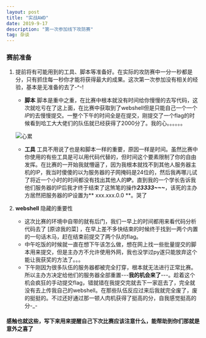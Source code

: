 ```yaml
---
layout: post
title: "实战AWD"
date: 2019-9-17
description: "第一次参加线下攻防赛"
tag: 杂谈
---
```

### 赛前准备
 1) 提前将有可能用到的工具、脚本等准备好。在实际的攻防赛中一分一秒都是分，只有抓住每一秒你才能将获得最大的成果。这次第一次参加没有相关的经验，基本是无准备的去了-^-!
    + **脚本** 脚本是重中之重，在比赛中根本就没有时间给你慢慢的去写代码，这次就吃亏在了这上面，在比赛中获取到了webshell但是只能自己一个一个*IP*的去慢慢提交。一整个下午的时间全是在提交，刚提交了一个flag的时候看到哈工大大佬们的队伍就已经获得了2000分了。我的心。。。。。。


    ![心累](/images/posts/first-combat/hert_lei.jpg)


    + **工具** 工具不用说了也是和脚本一样的重要，原因一样是时间。虽然比赛中你使用的有些工具是可以用代码代替的，但时间这个要素限制了你的自由发挥。在比赛的一开始我就懵逼了，因为我根本就找不到其他人服务器主机的IP，我当时傻傻的以为服务器的子网掩码是24位的，然后我再哪儿试了将近一个小时的时间都没有找出其他人的**IP**。直到我的一个学长告诉我他们服务器的IP后我才终于结束了这煞笔的操作***23333~~~***，该死的主办方居然把服务器的IP设置为** xxx.xxx.0.0 **。哭了

2) **webshell** 隐藏的重要性
    + 这次比赛的环境中自带的就有后门，我们一早上的时间都用来看代码分析代码去了 [原谅我的菜] ，在早上差不多快结束的时候终于找到一两个内置的一句话木马，赶在结束前提交了两个队的flag。
    + 中午吃饭的时候就一直在想下午该怎么做，想在网上找一些批量提交的脚本用来提交，但是主办方不允许使用外网，我也没学过py遂只能放弃这个能让我获奖的方法了。。。
    + 下午刚因为很多队伍的服务器都被完全打穿，根本就无法进行正常比赛。所以主办方决定给他们的服务器全部重置---**我的机会来了**---。趁着这个机会疯狂的手动提交flag，错就错在我提交完就去下一家逛去了，完全就没有去上传我自己的webshell。在那些队伍反应过来后我就完全废了，废的挺挺的。不过还好通过那一顿人肉机获得了挺高的分，自我感觉挺高的分-_-

#### 感触也就这些，写下来用来提醒自己下次比赛应该注意什么，能帮助到你们那就是意外之喜了